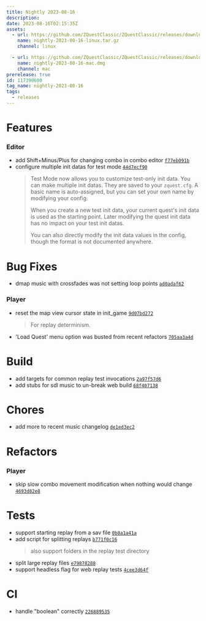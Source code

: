 ```yaml
---
title: Nightly 2023-08-16
description: 
date: 2023-08-16T02:15:35Z
assets: 
  - url: https://github.com/ZQuestClassic/ZQuestClassic/releases/download/nightly-2023-08-16/nightly-2023-08-16-linux.tar.gz
    name: nightly-2023-08-16-linux.tar.gz
    channel: linux

  - url: https://github.com/ZQuestClassic/ZQuestClassic/releases/download/nightly-2023-08-16/nightly-2023-08-16-mac.dmg
    name: nightly-2023-08-16-mac.dmg
    channel: mac
prerelease: true
id: 117390600
tag_name: nightly-2023-08-16
tags:
  - releases
---
```




# Features

### Editor

- add Shift+Minus/Plus for changing combo in combo editor [`f77eb091b`](https://github.com/ArmageddonGames/ZQuestClassic/commit/f77eb091ba6129886fdb86d7ce68617d4c5ea19c)
- configure multiple init datas for test mode [`44d7ecf90`](https://github.com/ArmageddonGames/ZQuestClassic/commit/44d7ecf90740c0ce31a51d88cc84daddb888b291)
   &nbsp;
   >Test Mode now allows you to customize test-only init data. You can make multiple init datas. They are saved to your `zquest.cfg`. A basic name is auto-assigned, but you can set your own name by modifying your config.  
   >
   >When you create a new test init data, your current quest's init data is used as the starting point. Later modifying the quest init data has no impact on your test init datas.  
   >
   >You can also directly modify the init data values in the config, though the format is not documented anywhere. 
   >

# Bug Fixes

- dmap music with crossfades was not setting loop points [`ad0adaf62`](https://github.com/ArmageddonGames/ZQuestClassic/commit/ad0adaf62e9bd9a9caaccc8eaf66a7420c4c0faf)

### Player

- reset the map view cursor state in init_game [`9d07bd272`](https://github.com/ArmageddonGames/ZQuestClassic/commit/9d07bd2722131b5f8b3bde7b87403209c78088b4)
   &nbsp;
   >For replay determinism. 
   >
- 'Load Quest' menu option was busted from recent refactors [`705aa3a4d`](https://github.com/ArmageddonGames/ZQuestClassic/commit/705aa3a4dfb1fd5caa341e07fa3c9f147a4abdcc)

# Build

- add targets for common replay test invocations [`2a97f57d6`](https://github.com/ArmageddonGames/ZQuestClassic/commit/2a97f57d68a4e1fda3248b442557405e84555e68)
- add stubs for sdl music to un-break web build [`68f407138`](https://github.com/ArmageddonGames/ZQuestClassic/commit/68f4071388754214d4fd7a62cfd27d80b0e639cd)

# Chores

- add more to recent music changelog [`de1ed3ec2`](https://github.com/ArmageddonGames/ZQuestClassic/commit/de1ed3ec2013264dbd8467c18b097245eb9d7a0a)

# Refactors

### Player

- skip slow combo movement modification when nothing would change [`4693d82e8`](https://github.com/ArmageddonGames/ZQuestClassic/commit/4693d82e874e8cebcde8f58bff0bb80b4ec3cf3e)

# Tests

- support starting replay from a sav file [`0b8a1a41a`](https://github.com/ArmageddonGames/ZQuestClassic/commit/0b8a1a41a057c5c91a4cf582936329233810e75f)
- add script for splitting replays [`b771f0c16`](https://github.com/ArmageddonGames/ZQuestClassic/commit/b771f0c165213176d61663862c5f6d5aee1ba2d2)
   &nbsp;
   >also support folders in the replay test directory 
   >
- split large replay files [`e79878288`](https://github.com/ArmageddonGames/ZQuestClassic/commit/e7987828897558ce414252d779db1830d0413ca1)
- support headless flag for web replay tests [`4cee3d64f`](https://github.com/ArmageddonGames/ZQuestClassic/commit/4cee3d64f5e9799868053b366bea12823beae96a)

# CI

- handle "boolean" correctly [`226889535`](https://github.com/ArmageddonGames/ZQuestClassic/commit/2268895359a690d59b1acc1bd39f8307d8762172)

